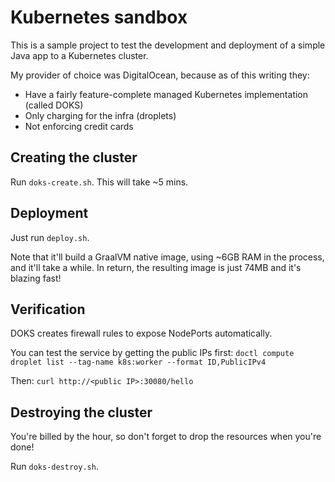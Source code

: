# Kubernetes sandbox

This is a sample project to test the development and deployment of a simple Java app to a Kubernetes cluster.

My provider of choice was DigitalOcean, because as of this writing they:
* Have a fairly feature-complete managed Kubernetes implementation (called DOKS)
* Only charging for the infra (droplets)
* Not enforcing credit cards

## Creating the cluster

Run `doks-create.sh`. This will take ~5 mins.

## Deployment

Just run `deploy.sh`.

Note that it'll build a GraalVM native image, using ~6GB RAM in the process, and it'll take a while.
In return, the resulting image is just 74MB and it's blazing fast!

## Verification

DOKS creates firewall rules to expose NodePorts automatically.

You can test the service by getting the public IPs first:
`doctl compute droplet list --tag-name k8s:worker --format ID,PublicIPv4`

Then:
`curl http://<public IP>:30080/hello`

## Destroying the cluster

You're billed by the hour, so don't forget to drop the resources when you're done!

Run `doks-destroy.sh`.
